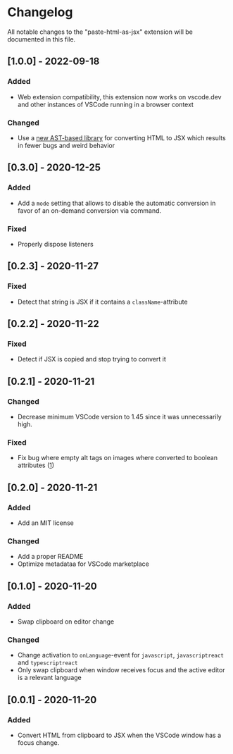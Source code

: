 # Changelog

All notable changes to the "paste-html-as-jsx" extension will be documented in
this file.

## [1.0.0] - 2022-09-18

### Added

- Web extension compatibility, this extension now works on vscode.dev and other
  instances of VSCode running in a browser context

### Changed

- Use a [new AST-based library](https://github.com/leodr/html-to-jsx-transform)
  for converting HTML to JSX which results in fewer bugs and weird behavior

## [0.3.0] - 2020-12-25

### Added

- Add a `mode` setting that allows to disable the automatic conversion in favor
  of an on-demand conversion via command.

### Fixed

- Properly dispose listeners

## [0.2.3] - 2020-11-27

### Fixed

- Detect that string is JSX if it contains a `className`-attribute

## [0.2.2] - 2020-11-22

### Fixed

- Detect if JSX is copied and stop trying to convert it

## [0.2.1] - 2020-11-21

### Changed

- Decrease minimum VSCode version to 1.45 since it was unnecessarily high.

### Fixed

- Fix bug where empty alt tags on images where converted to boolean attributes
  ([1](https://github.com/leodr/paste-html-as-jsx/issues/1))

## [0.2.0] - 2020-11-21

### Added

- Add an MIT license

### Changed

- Add a proper README
- Optimize metadataa for VSCode marketplace

## [0.1.0] - 2020-11-20

### Added

- Swap clipboard on editor change

### Changed

- Change activation to `onLanguage`-event for `javascript`, `javascriptreact`
  and `typescriptreact`
- Only swap clipboard when window receives focus and the active editor is a
  relevant language

## [0.0.1] - 2020-11-20

### Added

- Convert HTML from clipboard to JSX when the VSCode window has a focus change.

